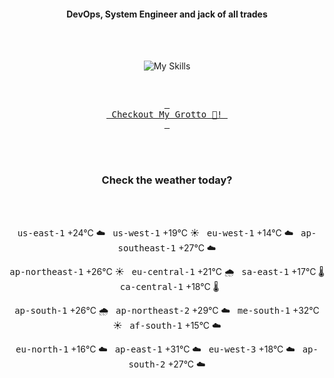 <h4 align="center">DevOps, System Engineer and jack of all trades</h4>

<div align="center">
  <br/><br/>

![My Skills](https://go-skill-icons.vercel.app/api/icons?i=prometheus,grafana,amazonwebservices,azure,typescript,golang,docker,kubernetes,argocd,rust&perline=5&theme=light)

<br/>

[<kbd> <br> Checkout My Grotto 🍵! <br> </kbd>](https://sathirak.me/)
  
</div>

<br/>
<br/>

<h3 align="center">Check the weather today?</h3>
<!-- start-daily-update -->
<div align="center">
  <!-- Updated on Fri Aug 29 01:41:16 UTC 2025 --><br><br>

  <kbd>us-east-1</kbd> +24°C ☁️ &nbsp; 
  <kbd>us-west-1</kbd> +19°C ☀️ &nbsp; 
  <kbd>eu-west-1</kbd> +14°C ☁️ &nbsp; 
  <kbd>ap-southeast-1</kbd> +27°C ☁️ <br>

  <kbd>ap-northeast-1</kbd> +26°C ☀️ &nbsp; 
  <kbd>eu-central-1</kbd> +21°C 🌧️ &nbsp; 
  <kbd>sa-east-1</kbd> +17°C 🌡️ &nbsp; 
  <kbd>ca-central-1</kbd> +18°C 🌡️ <br>

  <kbd>ap-south-1</kbd> +26°C 🌧️ &nbsp; 
  <kbd>ap-northeast-2</kbd> +29°C ☁️ &nbsp; 
  <kbd>me-south-1</kbd> +32°C ☀️ &nbsp; 
  <kbd>af-south-1</kbd> +15°C ☁️ <br>

  <kbd>eu-north-1</kbd> +16°C ☁️ &nbsp; 
  <kbd>ap-east-1</kbd> +31°C ☁️ &nbsp; 
  <kbd>eu-west-3</kbd> +18°C ☁️ &nbsp; 
  <kbd>ap-south-2</kbd> +27°C ☁️
</div>
<!-- end-daily-update -->
